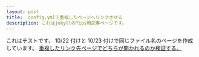 ```yaml
---
layout: post
title: _config.ymlで重複したページへリンクさせる
description: これはjekyllのTips用記事ページです。
---
```


これはテストです、
10/22 付けと 10/23 付けで同じファイル名のページを作成しています。
[重複したリンク先ページでどちらが開かれるのか検証する。](./jekyll-duplicate)
